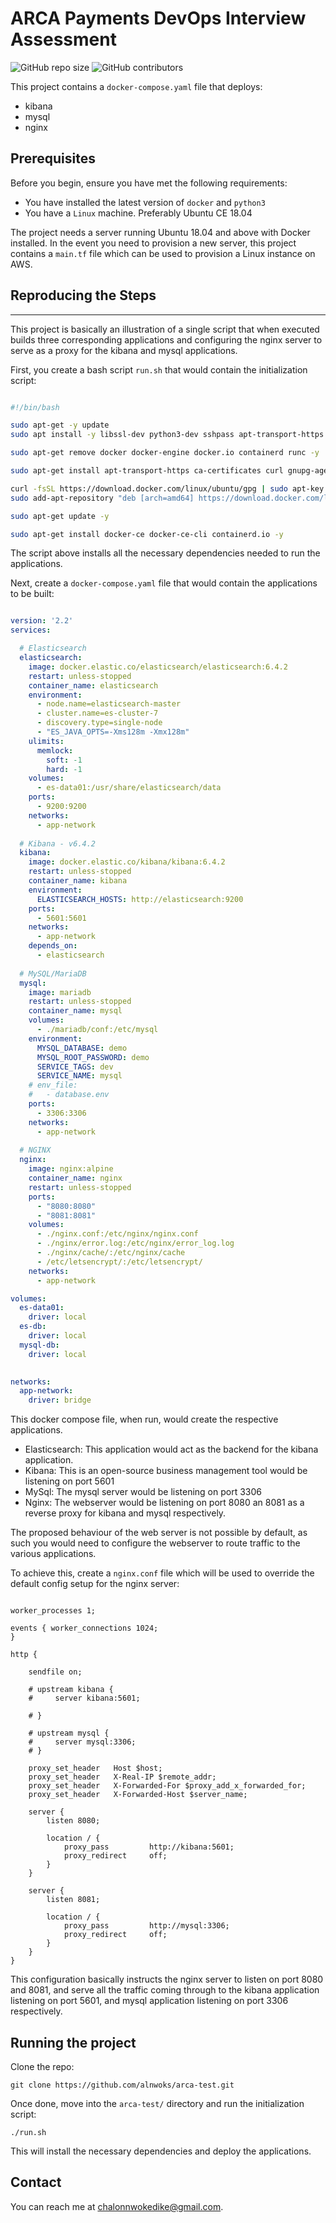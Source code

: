 # ARCA Payments DevOps Interview Assessment

<!--- These are examples. See https://shields.io for others or to customize this set of shields. You might want to include dependencies, project status and licence info here --->
![GitHub repo size](https://img.shields.io/github/repo-size/alnwoks/arca-test)
![GitHub contributors](https://img.shields.io/github/contributors/alnwoks/arca-test)


This project contains a `docker-compose.yaml` file that deploys:
* kibana
* mysql
* nginx

## Prerequisites

Before you begin, ensure you have met the following requirements:
<!--- These are just example requirements. Add, duplicate or remove as required --->
* You have installed the latest version of `docker` and `python3`
* You have a `Linux` machine. Preferably Ubuntu CE 18.04
<!-- * You have read `<guide/link/documentation_related_to_project>`. -->

The project needs a server running Ubuntu 18.04 and above with Docker installed.
In the event you need to provision a new server, this project contains a `main.tf` file which can be used to provision a Linux instance on AWS.

## Reproducing the Steps
---
This project is basically an illustration of a single script that when executed builds three corresponding applications and configuring the nginx server to serve as a proxy for the kibana and mysql applications.

First, you create a bash script `run.sh` that would contain the initialization script:

```bash

#!/bin/bash

sudo apt-get -y update
sudo apt install -y libssl-dev python3-dev sshpass apt-transport-https jq moreutils ca-certificates curl gnupg2 software-properties-common python3-pip rsync

sudo apt-get remove docker docker-engine docker.io containerd runc -y

sudo apt-get install apt-transport-https ca-certificates curl gnupg-agent software-properties-common -y

curl -fsSL https://download.docker.com/linux/ubuntu/gpg | sudo apt-key add -
sudo add-apt-repository "deb [arch=amd64] https://download.docker.com/linux/ubuntu $(lsb_release -cs) stable"

sudo apt-get update -y

sudo apt-get install docker-ce docker-ce-cli containerd.io -y
```

The script above installs all the necessary dependencies needed to run the applications.

Next, create a `docker-compose.yaml` file that would contain the applications to be built:

```yaml

version: '2.2'
services:

  # Elasticsearch
  elasticsearch:
    image: docker.elastic.co/elasticsearch/elasticsearch:6.4.2
    restart: unless-stopped
    container_name: elasticsearch
    environment:
      - node.name=elasticsearch-master
      - cluster.name=es-cluster-7
      - discovery.type=single-node
      - "ES_JAVA_OPTS=-Xms128m -Xmx128m"
    ulimits:
      memlock:
        soft: -1
        hard: -1
    volumes:
      - es-data01:/usr/share/elasticsearch/data
    ports:
      - 9200:9200
    networks:
      - app-network
 
  # Kibana - v6.4.2
  kibana:
    image: docker.elastic.co/kibana/kibana:6.4.2
    restart: unless-stopped
    container_name: kibana
    environment:
      ELASTICSEARCH_HOSTS: http://elasticsearch:9200
    ports:
      - 5601:5601
    networks:
      - app-network
    depends_on:
      - elasticsearch
  
  # MySQL/MariaDB
  mysql:
    image: mariadb
    restart: unless-stopped
    container_name: mysql
    volumes: 
      - ./mariadb/conf:/etc/mysql
    environment:
      MYSQL_DATABASE: demo
      MYSQL_ROOT_PASSWORD: demo
      SERVICE_TAGS: dev
      SERVICE_NAME: mysql
    # env_file: 
    #   - database.env
    ports:
      - 3306:3306
    networks:
      - app-network
  
  # NGINX
  nginx:
    image: nginx:alpine
    container_name: nginx
    restart: unless-stopped
    ports:
      - "8080:8080"
      - "8081:8081"
    volumes:
      - ./nginx.conf:/etc/nginx/nginx.conf
      - ./nginx/error.log:/etc/nginx/error_log.log
      - ./nginx/cache/:/etc/nginx/cache
      - /etc/letsencrypt/:/etc/letsencrypt/
    networks:
      - app-network

volumes:
  es-data01:
    driver: local
  es-db:
    driver: local
  mysql-db:
    driver: local
  

networks:
  app-network:
    driver: bridge
```


This docker compose file, when run, would create the respective applications.

* Elasticsearch: This application would act as the backend for the kibana application.
* Kibana: This is an open-source business management tool would be listening on port 5601
* MySql: The mysql server would be listening on port 3306
* Nginx: The webserver would be listening on port 8080 an 8081 as a reverse proxy for kibana and mysql respectively.

The proposed behaviour of the web server is not possible by default, as such you would need to configure the webserver to route traffic to the various applications.

To achieve this, create a `nginx.conf` file which will be used to override the default config setup for the nginx server:

```

worker_processes 1;
  
events { worker_connections 1024; 
}

http {

    sendfile on;

    # upstream kibana {
    #     server kibana:5601;

    # }

    # upstream mysql {
    #     server mysql:3306;
    # }
    
    proxy_set_header   Host $host;
    proxy_set_header   X-Real-IP $remote_addr;
    proxy_set_header   X-Forwarded-For $proxy_add_x_forwarded_for;
    proxy_set_header   X-Forwarded-Host $server_name;
    
    server {
        listen 8080;
 
        location / {
            proxy_pass         http://kibana:5601;
            proxy_redirect     off;
        }
    }
 
    server {
        listen 8081;
 
        location / {
            proxy_pass         http://mysql:3306;
            proxy_redirect     off;
        }
    }
}
```
This configuration basically instructs the nginx server to listen on port 8080 and 8081, and serve all the traffic coming through to the kibana application listening on port 5601, and mysql application listening on port 3306 respectively.

## Running the project

Clone the repo:
```
git clone https://github.com/alnwoks/arca-test.git
```

Once done, move into the `arca-test/` directory and run the initialization script:
```
./run.sh
```
This will install the necessary dependencies and deploy the applications.

## Contact

You can reach me at <chalonnwokedike@gmail.com>.
